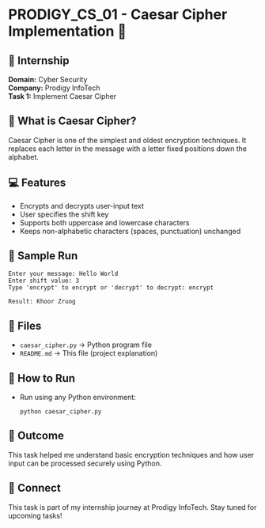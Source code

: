 # PRODIGY_CS_01 - Caesar Cipher Implementation 🔐

## 💼 Internship
**Domain:** Cyber Security  
**Company:** Prodigy InfoTech  
**Task 1:** Implement Caesar Cipher

## 🧠 What is Caesar Cipher?
Caesar Cipher is one of the simplest and oldest encryption techniques. It replaces each letter in the message with a letter fixed positions down the alphabet.

## 💻 Features
- Encrypts and decrypts user-input text
- User specifies the shift key
- Supports both uppercase and lowercase characters
- Keeps non-alphabetic characters (spaces, punctuation) unchanged

## 🧪 Sample Run
```
Enter your message: Hello World
Enter shift value: 3
Type 'encrypt' to encrypt or 'decrypt' to decrypt: encrypt

Result: Khoor Zruog
```

## 📂 Files
- `caesar_cipher.py` → Python program file
- `README.md` → This file (project explanation)

## 📌 How to Run
- Run using any Python environment:
  ```
  python caesar_cipher.py
  ```

## 🚀 Outcome
This task helped me understand basic encryption techniques and how user input can be processed securely using Python.

## 🔗 Connect
This task is part of my internship journey at Prodigy InfoTech. Stay tuned for upcoming tasks!
